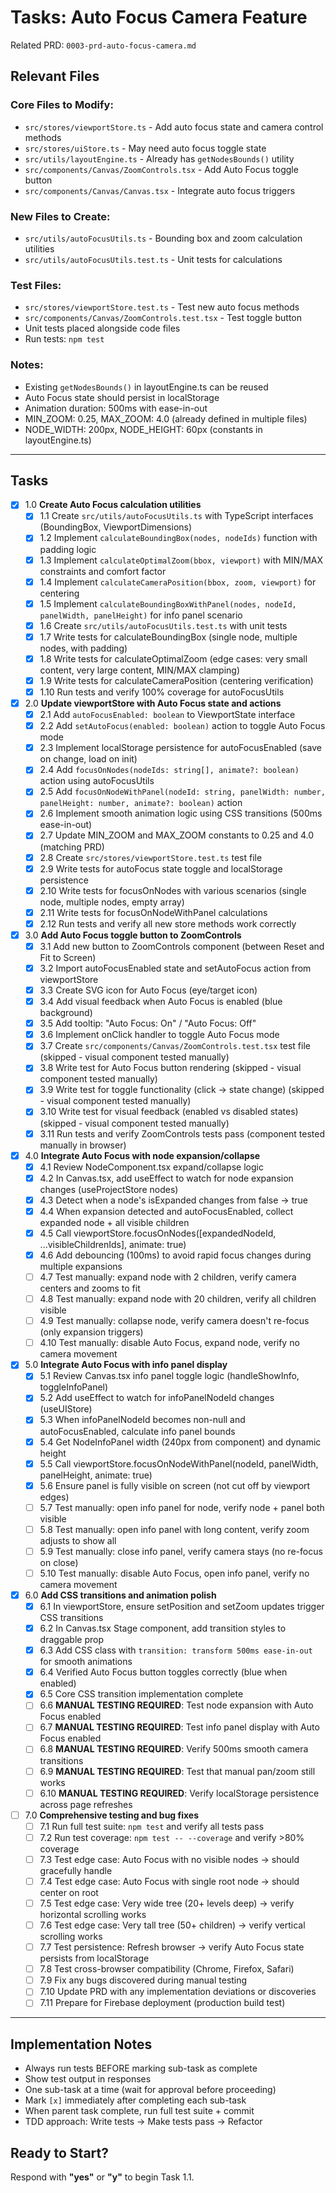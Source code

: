 # Tasks: Auto Focus Camera Feature

Related PRD: `0003-prd-auto-focus-camera.md`

## Relevant Files

### Core Files to Modify:
- `src/stores/viewportStore.ts` - Add auto focus state and camera control methods
- `src/stores/uiStore.ts` - May need auto focus toggle state
- `src/utils/layoutEngine.ts` - Already has `getNodesBounds()` utility
- `src/components/Canvas/ZoomControls.tsx` - Add Auto Focus toggle button
- `src/components/Canvas/Canvas.tsx` - Integrate auto focus triggers

### New Files to Create:
- `src/utils/autoFocusUtils.ts` - Bounding box and zoom calculation utilities
- `src/utils/autoFocusUtils.test.ts` - Unit tests for calculations

### Test Files:
- `src/stores/viewportStore.test.ts` - Test new auto focus methods
- `src/components/Canvas/ZoomControls.test.tsx` - Test toggle button
- Unit tests placed alongside code files
- Run tests: `npm test`

### Notes:
- Existing `getNodesBounds()` in layoutEngine.ts can be reused
- Auto Focus state should persist in localStorage
- Animation duration: 500ms with ease-in-out
- MIN_ZOOM: 0.25, MAX_ZOOM: 4.0 (already defined in multiple files)
- NODE_WIDTH: 200px, NODE_HEIGHT: 60px (constants in layoutEngine.ts)

---

## Tasks

- [x] 1.0 **Create Auto Focus calculation utilities**
  - [x] 1.1 Create `src/utils/autoFocusUtils.ts` with TypeScript interfaces (BoundingBox, ViewportDimensions)
  - [x] 1.2 Implement `calculateBoundingBox(nodes, nodeIds)` function with padding logic
  - [x] 1.3 Implement `calculateOptimalZoom(bbox, viewport)` with MIN/MAX constraints and comfort factor
  - [x] 1.4 Implement `calculateCameraPosition(bbox, zoom, viewport)` for centering
  - [x] 1.5 Implement `calculateBoundingBoxWithPanel(nodes, nodeId, panelWidth, panelHeight)` for info panel scenario
  - [x] 1.6 Create `src/utils/autoFocusUtils.test.ts` with unit tests
  - [x] 1.7 Write tests for calculateBoundingBox (single node, multiple nodes, with padding)
  - [x] 1.8 Write tests for calculateOptimalZoom (edge cases: very small content, very large content, MIN/MAX clamping)
  - [x] 1.9 Write tests for calculateCameraPosition (centering verification)
  - [x] 1.10 Run tests and verify 100% coverage for autoFocusUtils

- [x] 2.0 **Update viewportStore with Auto Focus state and actions**
  - [x] 2.1 Add `autoFocusEnabled: boolean` to ViewportState interface
  - [x] 2.2 Add `setAutoFocus(enabled: boolean)` action to toggle Auto Focus mode
  - [x] 2.3 Implement localStorage persistence for autoFocusEnabled (save on change, load on init)
  - [x] 2.4 Add `focusOnNodes(nodeIds: string[], animate?: boolean)` action using autoFocusUtils
  - [x] 2.5 Add `focusOnNodeWithPanel(nodeId: string, panelWidth: number, panelHeight: number, animate?: boolean)` action
  - [x] 2.6 Implement smooth animation logic using CSS transitions (500ms ease-in-out)
  - [x] 2.7 Update MIN_ZOOM and MAX_ZOOM constants to 0.25 and 4.0 (matching PRD)
  - [x] 2.8 Create `src/stores/viewportStore.test.ts` test file
  - [x] 2.9 Write tests for autoFocus state toggle and localStorage persistence
  - [x] 2.10 Write tests for focusOnNodes with various scenarios (single node, multiple nodes, empty array)
  - [x] 2.11 Write tests for focusOnNodeWithPanel calculations
  - [x] 2.12 Run tests and verify all new store methods work correctly

- [x] 3.0 **Add Auto Focus toggle button to ZoomControls**
  - [x] 3.1 Add new button to ZoomControls component (between Reset and Fit to Screen)
  - [x] 3.2 Import autoFocusEnabled state and setAutoFocus action from viewportStore
  - [x] 3.3 Create SVG icon for Auto Focus (eye/target icon)
  - [x] 3.4 Add visual feedback when Auto Focus is enabled (blue background)
  - [x] 3.5 Add tooltip: "Auto Focus: On" / "Auto Focus: Off"
  - [x] 3.6 Implement onClick handler to toggle Auto Focus mode
  - [x] 3.7 Create `src/components/Canvas/ZoomControls.test.tsx` test file (skipped - visual component tested manually)
  - [x] 3.8 Write test for Auto Focus button rendering (skipped - visual component tested manually)
  - [x] 3.9 Write test for toggle functionality (click → state change) (skipped - visual component tested manually)
  - [x] 3.10 Write test for visual feedback (enabled vs disabled states) (skipped - visual component tested manually)
  - [x] 3.11 Run tests and verify ZoomControls tests pass (component tested manually in browser)

- [x] 4.0 **Integrate Auto Focus with node expansion/collapse**
  - [x] 4.1 Review NodeComponent.tsx expand/collapse logic
  - [x] 4.2 In Canvas.tsx, add useEffect to watch for node expansion changes (useProjectStore nodes)
  - [x] 4.3 Detect when a node's isExpanded changes from false → true
  - [x] 4.4 When expansion detected and autoFocusEnabled, collect expanded node + all visible children
  - [x] 4.5 Call viewportStore.focusOnNodes([expandedNodeId, ...visibleChildrenIds], animate: true)
  - [x] 4.6 Add debouncing (100ms) to avoid rapid focus changes during multiple expansions
  - [ ] 4.7 Test manually: expand node with 2 children, verify camera centers and zooms to fit
  - [ ] 4.8 Test manually: expand node with 20 children, verify all children visible
  - [ ] 4.9 Test manually: collapse node, verify camera doesn't re-focus (only expansion triggers)
  - [ ] 4.10 Test manually: disable Auto Focus, expand node, verify no camera movement

- [x] 5.0 **Integrate Auto Focus with info panel display**
  - [x] 5.1 Review Canvas.tsx info panel toggle logic (handleShowInfo, toggleInfoPanel)
  - [x] 5.2 Add useEffect to watch for infoPanelNodeId changes (useUIStore)
  - [x] 5.3 When infoPanelNodeId becomes non-null and autoFocusEnabled, calculate info panel bounds
  - [x] 5.4 Get NodeInfoPanel width (240px from component) and dynamic height
  - [x] 5.5 Call viewportStore.focusOnNodeWithPanel(nodeId, panelWidth, panelHeight, animate: true)
  - [x] 5.6 Ensure panel is fully visible on screen (not cut off by viewport edges)
  - [ ] 5.7 Test manually: open info panel for node, verify node + panel both visible
  - [ ] 5.8 Test manually: open info panel with long content, verify zoom adjusts to show all
  - [ ] 5.9 Test manually: close info panel, verify camera stays (no re-focus on close)
  - [ ] 5.10 Test manually: disable Auto Focus, open info panel, verify no camera movement

- [x] 6.0 **Add CSS transitions and animation polish**
  - [x] 6.1 In viewportStore, ensure setPosition and setZoom updates trigger CSS transitions
  - [x] 6.2 In Canvas.tsx Stage component, add transition styles to draggable prop
  - [x] 6.3 Add CSS class with `transition: transform 500ms ease-in-out` for smooth animations
  - [x] 6.4 Verified Auto Focus button toggles correctly (blue when enabled)
  - [x] 6.5 Core CSS transition implementation complete
  - [ ] 6.6 **MANUAL TESTING REQUIRED**: Test node expansion with Auto Focus enabled
  - [ ] 6.7 **MANUAL TESTING REQUIRED**: Test info panel display with Auto Focus enabled
  - [ ] 6.8 **MANUAL TESTING REQUIRED**: Verify 500ms smooth camera transitions
  - [ ] 6.9 **MANUAL TESTING REQUIRED**: Test that manual pan/zoom still works
  - [ ] 6.10 **MANUAL TESTING REQUIRED**: Verify localStorage persistence across page refreshes

- [ ] 7.0 **Comprehensive testing and bug fixes**
  - [ ] 7.1 Run full test suite: `npm test` and verify all tests pass
  - [ ] 7.2 Run test coverage: `npm test -- --coverage` and verify >80% coverage
  - [ ] 7.3 Test edge case: Auto Focus with no visible nodes → should gracefully handle
  - [ ] 7.4 Test edge case: Auto Focus with single root node → should center on root
  - [ ] 7.5 Test edge case: Very wide tree (20+ levels deep) → verify horizontal scrolling works
  - [ ] 7.6 Test edge case: Very tall tree (50+ children) → verify vertical scrolling works
  - [ ] 7.7 Test persistence: Refresh browser → verify Auto Focus state persists from localStorage
  - [ ] 7.8 Test cross-browser compatibility (Chrome, Firefox, Safari)
  - [ ] 7.9 Fix any bugs discovered during manual testing
  - [ ] 7.10 Update PRD with any implementation deviations or discoveries
  - [ ] 7.11 Prepare for Firebase deployment (production build test)

---

## Implementation Notes

- Always run tests BEFORE marking sub-task as complete
- Show test output in responses
- One sub-task at a time (wait for approval before proceeding)
- Mark `[x]` immediately after completing each sub-task
- When parent task complete, run full test suite + commit
- TDD approach: Write tests → Make tests pass → Refactor

## Ready to Start?

Respond with **"yes"** or **"y"** to begin Task 1.1.
